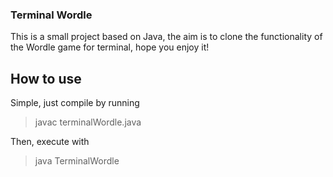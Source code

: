 ### Terminal Wordle
This is a small project based on Java, the aim is to clone the functionality of the Wordle game for terminal, hope you enjoy it!

## How to use
Simple, just compile by running
> javac terminalWordle.java

Then, execute with
> java TerminalWordle
